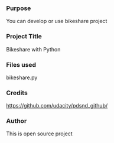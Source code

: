 ### Purpose
You can develop or use bikeshare project

### Project Title
Bikeshare with Python

### Files used
bikeshare.py

### Credits
https://github.com/udacity/pdsnd_github/

### Author 
This is open source project
